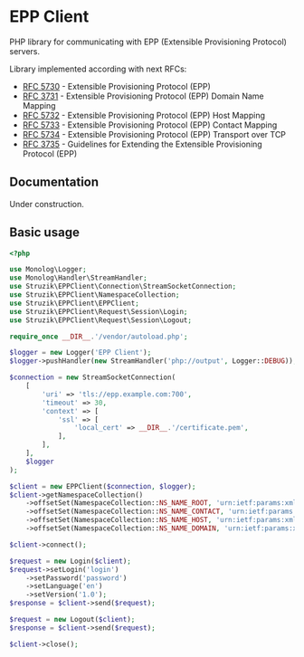 # EPP Client
PHP library for communicating with EPP (Extensible Provisioning Protocol) servers.

Library implemented according with next RFCs:
* [RFC 5730](https://tools.ietf.org/html/rfc5730) - Extensible Provisioning Protocol (EPP)
* [RFC 3731](https://tools.ietf.org/html/rfc3731) - Extensible Provisioning Protocol (EPP) Domain Name Mapping
* [RFC 5732](https://tools.ietf.org/html/rfc5732) - Extensible Provisioning Protocol (EPP) Host Mapping
* [RFC 5733](https://tools.ietf.org/html/rfc5733) - Extensible Provisioning Protocol (EPP) Contact Mapping
* [RFC 5734](https://tools.ietf.org/html/rfc5734) - Extensible Provisioning Protocol (EPP) Transport over TCP
* [RFC 3735](https://tools.ietf.org/html/rfc3735) - Guidelines for Extending the Extensible Provisioning Protocol (EPP)

## Documentation

Under construction.


## Basic usage
```php
<?php

use Monolog\Logger;
use Monolog\Handler\StreamHandler;
use Struzik\EPPClient\Connection\StreamSocketConnection;
use Struzik\EPPClient\NamespaceCollection;
use Struzik\EPPClient\EPPClient;
use Struzik\EPPClient\Request\Session\Login;
use Struzik\EPPClient\Request\Session\Logout;

require_once __DIR__.'/vendor/autoload.php';

$logger = new Logger('EPP Client');
$logger->pushHandler(new StreamHandler('php://output', Logger::DEBUG));

$connection = new StreamSocketConnection(
    [
        'uri' => 'tls://epp.example.com:700',
        'timeout' => 30,
        'context' => [
            'ssl' => [
                'local_cert' => __DIR__.'/certificate.pem',
            ],
        ],
    ],
    $logger
);

$client = new EPPClient($connection, $logger);
$client->getNamespaceCollection()
    ->offsetSet(NamespaceCollection::NS_NAME_ROOT, 'urn:ietf:params:xml:ns:epp-1.0')
    ->offsetSet(NamespaceCollection::NS_NAME_CONTACT, 'urn:ietf:params:xml:ns:contact-1.0')
    ->offsetSet(NamespaceCollection::NS_NAME_HOST, 'urn:ietf:params:xml:ns:host-1.0')
    ->offsetSet(NamespaceCollection::NS_NAME_DOMAIN, 'urn:ietf:params:xml:ns:domain-1.0');

$client->connect();

$request = new Login($client);
$request->setLogin('login')
    ->setPassword('password')
    ->setLanguage('en')
    ->setVersion('1.0');
$response = $client->send($request);

$request = new Logout($client);
$response = $client->send($request);

$client->close();
```
